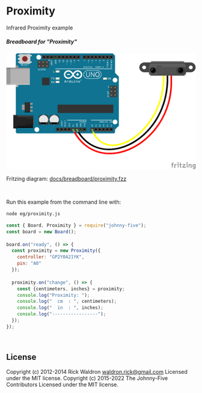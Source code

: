 <!--remove-start-->

# Proximity

<!--remove-end-->


Infrared Proximity example





##### Breadboard for "Proximity"



![docs/breadboard/proximity.png](breadboard/proximity.png)<br>

Fritzing diagram: [docs/breadboard/proximity.fzz](breadboard/proximity.fzz)

&nbsp;




Run this example from the command line with:
```bash
node eg/proximity.js
```


```javascript
const { Board, Proximity } = require("johnny-five");
const board = new Board();

board.on("ready", () => {
  const proximity = new Proximity({
    controller: "GP2Y0A21YK",
    pin: "A0"
  });

  proximity.on("change", () => {
    const {centimeters, inches} = proximity;
    console.log("Proximity: ");
    console.log("  cm  : ", centimeters);
    console.log("  in  : ", inches);
    console.log("-----------------");
  });
});

```








&nbsp;

<!--remove-start-->

## License
Copyright (c) 2012-2014 Rick Waldron <waldron.rick@gmail.com>
Licensed under the MIT license.
Copyright (c) 2015-2022 The Johnny-Five Contributors
Licensed under the MIT license.

<!--remove-end-->
